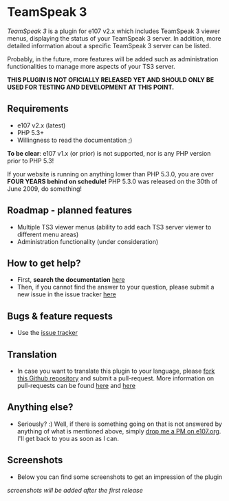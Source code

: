 # TeamSpeak 3 #

*TeamSpeak 3* is a plugin for e107 v2.x which includes TeamSpeak 3 viewer menus, displaying the status of your TeamSpeak 3 server. In addition, more detailed information about a specific TeamSpeak 3 server can be listed. 

Probably, in the future, more features will be added such as administration functionalities to manage more aspects of your TS3 server. 

**THIS PLUGIN IS NOT OFICIALLY RELEASED YET AND SHOULD ONLY BE USED FOR TESTING AND DEVELOPMENT AT THIS POINT.**

## Requirements ##
* e107 v2.x (latest)
* PHP 5.3+
* Willingness to read the documentation ;)

**To be clear**: e107 v1.x (or prior) is not supported, nor is any PHP version prior to PHP 5.3! 

If your website is running on anything lower than PHP 5.3.0,  you are over  **FOUR YEARS  behind on schedule!** PHP 5.3.0 was released on the 30th of June 2009, do something!


## Roadmap - planned features ##
* Multiple TS3 viewer menus (ability to add each TS3 server viewer to different menu areas)
* Administration functionality (under consideration)


## How to get help? ##

* First, **search the documentation** [here](https://github.com/Moc/teamspeak3/wiki)
* Then, if you cannot find the answer to your question, please submit a new issue in the issue tracker [here](https://github.com/Moc/teamspeak3/issues)


## Bugs &  feature requests ##
* Use the [issue tracker](https://github.com/Moc/teamspeak3/issues)


## Translation ##
* In case you want to translate this plugin to your language, please [fork this Github repository](https://help.github.com/articles/fork-a-repo) and submit a pull-request. More information on pull-requests can be found [here](https://help.github.com/articles/using-pull-requests) and [here](http://guides.github.com/overviews/flow/)
 

## Anything else? ##
* Seriously? :) Well, if there is something going on that is not answered by anything of what is mentioned above, simply [drop me a PM on e107.org](http://e107.org/e107_plugins/pm/pm.php?send.44563). I'll get back to you as soon as I can.


## Screenshots ##
* Below you can find some screenshots to get an impression of the plugin

*screenshots will be added after the first release*